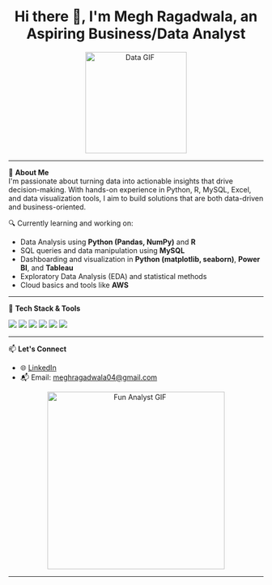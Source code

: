 <h1 align="center">Hi there 👋, I'm Megh Ragadwala, an Aspiring Business/Data Analyst</h1>

<p align="center">
  <img src="https://media.giphy.com/media/L8K62iTDkzGX6/giphy.gif" width="200" alt="Data GIF">
</p>

---

🎯 **About Me**  
I'm passionate about turning data into actionable insights that drive decision-making. With hands-on experience in Python, R, MySQL, Excel, and data visualization tools, I aim to build solutions that are both data-driven and business-oriented.

🔍 Currently learning and working on:
- Data Analysis using **Python (Pandas, NumPy)** and **R**
- SQL queries and data manipulation using **MySQL**
- Dashboarding and visualization in **Python (matplotlib, seaborn)**, **Power BI**, and **Tableau**
- Exploratory Data Analysis (EDA) and statistical methods
- Cloud basics and tools like **AWS**

---

🧰 **Tech Stack & Tools**
<p>
  <img src="https://img.shields.io/badge/Python-3776AB?style=for-the-badge&logo=python&logoColor=white"/>
  <img src="https://img.shields.io/badge/R-276DC3?style=for-the-badge&logo=r&logoColor=white"/>
  <img src="https://img.shields.io/badge/MySQL-00758F?style=for-the-badge&logo=mysql&logoColor=white"/>
  <img src="https://img.shields.io/badge/Excel-217346?style=for-the-badge&logo=microsoft-excel&logoColor=white"/>
  <img src="https://img.shields.io/badge/Power%20BI-F2C811?style=for-the-badge&logo=powerbi&logoColor=black"/>
  <img src="https://img.shields.io/badge/Tableau-E97627?style=for-the-badge&logo=tableau&logoColor=white"/>
</p>

---

📫 **Let's Connect**
- 🌐 [LinkedIn](https://www.linkedin.com/in/megh-ragadwala/)  
- 📬 Email: meghragadwala04@gmail.com  

<p align="center">
  <img src="https://media2.giphy.com/media/v1.Y2lkPTc5MGI3NjExODU4b3JuOXJhZzFpa3Z3NDZqYTFqaWIzcGR2MmpiY2FjZmxycHRzZyZlcD12MV9pbnRlcm5hbF9naWZfYnlfaWQmY3Q9Zw/1N4w8i2YOJIposEnye/giphy.gif" width="350" alt="Fun Analyst GIF">
</p>

---
